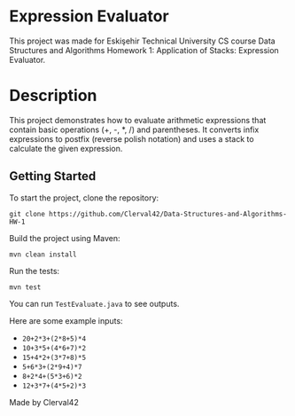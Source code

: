 # Expression Evaluator

This project was made for Eskişehir Technical University CS course Data Structures and Algorithms Homework 1: Application of Stacks: Expression Evaluator.

# Description

This project demonstrates how to evaluate arithmetic expressions that contain basic operations (+, -, \*, /) and parentheses. It converts infix expressions to postfix (reverse polish notation) and uses a stack to calculate the given expression.

## Getting Started

To start the project, clone the repository:

```
git clone https://github.com/Clerval42/Data-Structures-and-Algorithms-HW-1
```

Build the project using Maven:

```
mvn clean install
```

Run the tests:

```
mvn test
```

You can run ``TestEvaluate.java`` to see outputs.

Here are some example inputs:

- `20+2*3+(2*8+5)*4`
- `10+3*5+(4*6+7)*2`
- `15+4*2+(3*7+8)*5`
- `5+6*3+(2*9+4)*7`
- `8+2*4+(5*3+6)*2`
- `12+3*7+(4*5+2)*3`

Made by Clerval42
